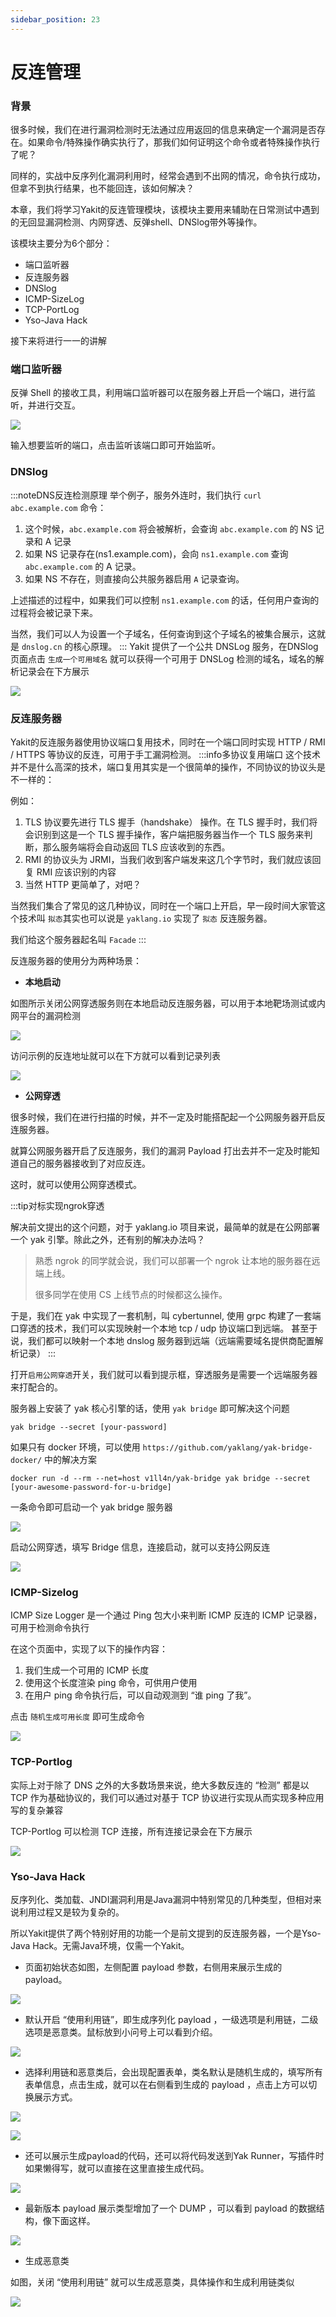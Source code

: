 ```yaml
---
sidebar_position: 23
---
```

# 反连管理

### 背景

很多时候，我们在进行漏洞检测时无法通过应用返回的信息来确定一个漏洞是否存在。如果命令/特殊操作确实执行了，那我们如何证明这个命令或者特殊操作执行了呢？

同样的，实战中反序列化漏洞利用时，经常会遇到不出网的情况，命令执行成功，但拿不到执行结果，也不能回连，该如何解决？

本章，我们将学习Yakit的反连管理模块，该模块主要用来辅助在日常测试中遇到的无回显漏洞检测、内网穿透、反弹shell、DNSlog带外等操作。

该模块主要分为6个部分：

* 端口监听器
* 反连服务器
* DNSlog
* ICMP-SizeLog
* TCP-PortLog
* Yso-Java Hack

接下来将进行一一的讲解

### 端口监听器

反弹 Shell 的接收工具，利用端口监听器可以在服务器上开启一个端口，进行监听，并进行交互。

![](/img/products/yakit/back-link-1.png)

输入想要监听的端口，点击监听该端口即可开始监听。

### DNSlog
:::noteDNS反连检测原理
举个例子，服务外连时，我们执行 `curl abc.example.com` 命令：
1. 这个时候，`abc.example.com` 将会被解析，会查询 `abc.example.com` 的 NS 记录和 A 记录
1. 如果 NS 记录存在(ns1.example.com)，会向 `ns1.example.com` 查询 `abc.example.com` 的 A 记录。
1. 如果 NS 不存在，则直接向公共服务器启用 `A` 记录查询。

上述描述的过程中，如果我们可以控制 `ns1.example.com` 的话，任何用户查询的过程将会被记录下来。

当然，我们可以人为设置一个子域名，任何查询到这个子域名的被集合展示，这就是 `dnslog.cn` 的核心原理。
:::
Yakit 提供了一个公共 DNSLog 服务，在DNSlog页面点击 `生成一个可用域名` 就可以获得一个可用于 DNSLog 检测的域名，域名的解析记录会在下方展示

![](/img/products/yakit/back-link-2.png)

### 反连服务器

Yakit的反连服务器使用协议端口复用技术，同时在一个端口同时实现 HTTP / RMI / HTTPS 等协议的反连，可用于手工漏洞检测。
:::info多协议复用端口
这个技术并不是什么高深的技术，端口复用其实是一个很简单的操作，不同协议的协议头是不一样的：

例如：
1. TLS 协议要先进行 TLS 握手（handshake） 操作。在 TLS 握手时，我们将会识别到这是一个 TLS 握手操作，客户端把服务器当作一个 TLS 服务来判断，那么服务端将会自动返回 TLS 应该收到的东西。
1. RMI 的协议头为 JRMI，当我们收到客户端发来这几个字节时，我们就应该回复 RMI 应该识别的内容
1. 当然 HTTP 更简单了，对吧？

当然我们集合了常见的这几种协议，同时在一个端口上开启，早一段时间大家管这个技术叫 `拟态`其实也可以说是 `yaklang.io` 实现了 `拟态` 反连服务器。

我们给这个服务器起名叫 `Facade`
:::

反连服务器的使用分为两种场景：

* **本地启动**

如图所示关闭公网穿透服务则在本地启动反连服务器，可以用于本地靶场测试或内网平台的漏洞检测

![](/img/products/yakit/back-link-3.png)

访问示例的反连地址就可以在下方就可以看到记录列表

![](/img/products/yakit/back-link-4.png)

*  **公网穿透**

很多时候，我们在进行扫描的时候，并不一定及时能搭配起一个公网服务器开启反连服务器。

就算公网服务器开启了反连服务，我们的漏洞 Payload 打出去并不一定及时能知道自己的服务器接收到了对应反连。

这时，就可以使用公网穿透模式。

:::tip对标实现ngrok穿透

解决前文提出的这个问题，对于 yaklang.io 项目来说，最简单的就是在公网部署一个 yak 引擎。除此之外，还有别的解决办法吗？

>熟悉 ngrok 的同学就会说，我们可以部署一个 ngrok 让本地的服务器在远端上线。
> 
>很多同学在使用 CS 上线节点的时候都这么操作。

于是，我们在 yak 中实现了一套机制，叫 cybertunnel, 使用 grpc 构建了一套端口穿透的技术，我们可以实现映射一个本地 tcp / udp 协议端口到远端。
甚至于说，我们都可以映射一个本地 dnslog 服务器到远端（远端需要域名提供商配置解析记录）
:::

打开`启用公网穿透`开关，我们就可以看到提示框，穿透服务是需要一个远端服务器来打配合的。

服务器上安装了 yak 核心引擎的话，使用 `yak bridge` 即可解决这个问题

`yak bridge --secret [your-password]`

如果只有 docker 环境，可以使用 `https://github.com/yaklang/yak-bridge-docker/` 中的解决方案

```
docker run -d --rm --net=host v1ll4n/yak-bridge yak bridge --secret [your-awesome-password-for-u-bridge]
```

一条命令即可启动一个 yak bridge 服务器

![](/img/products/yakit/back-link-5.png)

启动公网穿透，填写 Bridge 信息，连接启动，就可以支持公网反连

![](/img/products/yakit/back-link-6.png)

### ICMP-Sizelog

ICMP Size Logger 是一个通过 Ping 包大小来判断 ICMP 反连的 ICMP 记录器，可用于检测命令执行

在这个页面中，实现了以下的操作内容：

1. 我们生成一个可用的 ICMP 长度
2. 使用这个长度渲染 ping 命令，可供用户使用
3. 在用户 ping 命令执行后，可以自动观测到 “谁 ping 了我”。

点击 `随机生成可用长度` 即可生成命令

![](/img/products/yakit/back-link-7.png)

### TCP-Portlog

实际上对于除了 DNS 之外的大多数场景来说，绝大多数反连的 “检测” 都是以 TCP 作为基础协议的，我们可以通过对基于 TCP 协议进行实现从而实现多种应用写的复杂兼容

TCP-Portlog 可以检测 TCP 连接，所有连接记录会在下方展示

![](/img/products/yakit/back-link-8.png)

### Yso-Java Hack

反序列化、类加载、JNDI漏洞利用是Java漏洞中特别常见的几种类型，但相对来说利用过程又是较为复杂的。

所以Yakit提供了两个特别好用的功能一个是前文提到的反连服务器，一个是Yso-Java Hack。无需Java环境，仅需一个Yakit。

* 页面初始状态如图，左侧配置 payload 参数，右侧用来展示生成的 payload。

![](/img/products/yakit/Yso-Java-Hack-1.png)

* 默认开启 “使用利用链”，即生成序列化 payload ，一级选项是利用链，二级选项是恶意类。鼠标放到小问号上可以看到介绍。

![](/img/products/yakit/Yso-Java-Hack-2.png)

* 选择利用链和恶意类后，会出现配置表单，类名默认是随机生成的，填写所有表单信息，点击生成，就可以在右侧看到生成的 payload ，点击上方可以切换展示方式。

![](/img/products/yakit/Yso-Java-Hack-3.png)


![](/img/products/yakit/Yso-Java-Hack-4.png)

* 还可以展示生成payload的代码，还可以将代码发送到Yak Runner，写插件时如果懒得写，就可以直接在这里直接生成代码。

![](/img/products/yakit/Yso-Java-Hack-5.png)

* 最新版本 payload 展示类型增加了一个 DUMP ，可以看到 payload 的数据结构，像下面这样。

![](/img/products/yakit/Yso-Java-Hack-6.png)

* 生成恶意类

如图，关闭 “使用利用链” 就可以生成恶意类，具体操作和生成利用链类似

![](/img/products/yakit/Yso-Java-Hack-7.png)